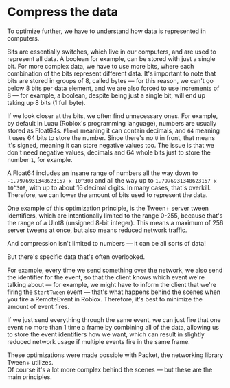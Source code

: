 # Compress the data

To optimize further, we have to understand how data is represented in computers.

Bits are essentially switches, which live in our computers, and are used to represent all data. A boolean for example, can be stored with just a single bit. For more complex data, we have to use more bits, where each combination of the bits represent different data. It's important to note that bits are stored in groups of 8, called bytes — for this reason, we can't go below 8 bits per data element, and we are also forced to use increments of 8 — for example, a boolean, despite being just a single bit, will end up taking up 8 bits (1 full byte).

If we look closer at the bits, we often find unnecessary ones. For example, by default in Luau (Roblox's programming language), numbers are usually stored as Float64s. `Float` meaning it can contain decimals, and `64` meaning it uses 64 bits to store the number. Since there's no `U` in front, that means it's signed, meaning it can store negative values too. The issue is that we don't need negative values, decimals and 64 whole bits just to store the number `1`, for example.

A Float64 includes an insane range of numbers all the way down to `-1.7976931348623157 x 10^308` and all the way up to `1.7976931348623157 x 10^308`, with up to about 16 decimal digits. In many cases, that's overkill. Therefore, we can lower the amount of bits used to represent the data.

One example of this optimization principle, is the Tween+ server tween identifiers, which are intentionally limited to the range 0-255, because that's the range of a UInt8 (unsigned 8-bit integer). This means a maximum of 256 server tweens at once, but also means reduced network traffic.

And compression isn't limited to numbers — it can be all sorts of data!



But there's specific data that's often overlooked.

For example, every time we send something over the network, we also send the identifier for the event, so that the client knows which event we're talking about — for example, we might have to inform the client that we're firing the `StartTween` event — that's what happens behind the scenes when you fire a RemoteEvent in Roblox. Therefore, it's best to minimize the amount of event fires.

If we just send everything through the same event, we can just fire that one event no more than 1 time a frame by combining all of the data, allowing us to store the event identifiers how we want, which can result in slightly reduced network usage if multiple events fire in the same frame.



These optimizations were made possible with Packet, the networking library Tween+ utilizes.\
Of course it's a lot more complex behind the scenes — but these are the main principles.

